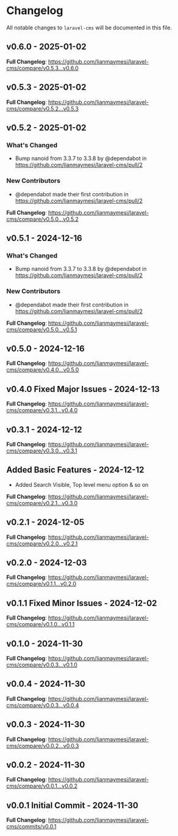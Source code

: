# Changelog

All notable changes to `laravel-cms` will be documented in this file.

## v0.6.0 - 2025-01-02

**Full Changelog**: https://github.com/lianmaymesi/laravel-cms/compare/v0.5.3...v0.6.0

## v0.5.3 - 2025-01-02

**Full Changelog**: https://github.com/lianmaymesi/laravel-cms/compare/v0.5.2...v0.5.3

## v0.5.2 - 2025-01-02

### What's Changed

* Bump nanoid from 3.3.7 to 3.3.8 by @dependabot in https://github.com/lianmaymesi/laravel-cms/pull/2

### New Contributors

* @dependabot made their first contribution in https://github.com/lianmaymesi/laravel-cms/pull/2

**Full Changelog**: https://github.com/lianmaymesi/laravel-cms/compare/v0.5.0...v0.5.2

## v0.5.1 - 2024-12-16

### What's Changed

* Bump nanoid from 3.3.7 to 3.3.8 by @dependabot in https://github.com/lianmaymesi/laravel-cms/pull/2

### New Contributors

* @dependabot made their first contribution in https://github.com/lianmaymesi/laravel-cms/pull/2

**Full Changelog**: https://github.com/lianmaymesi/laravel-cms/compare/v0.5.0...v0.5.1

## v0.5.0 - 2024-12-16

**Full Changelog**: https://github.com/lianmaymesi/laravel-cms/compare/v0.4.0...v0.5.0

## v0.4.0 Fixed Major Issues - 2024-12-13

**Full Changelog**: https://github.com/lianmaymesi/laravel-cms/compare/v0.3.1...v0.4.0

## v0.3.1 - 2024-12-12

**Full Changelog**: https://github.com/lianmaymesi/laravel-cms/compare/v0.3.0...v0.3.1

## Added Basic Features - 2024-12-12

- Added Search Visible, Top level menu option & so on

**Full Changelog**: https://github.com/lianmaymesi/laravel-cms/compare/v0.2.1...v0.3.0

## v0.2.1 - 2024-12-05

**Full Changelog**: https://github.com/lianmaymesi/laravel-cms/compare/v0.2.0...v0.2.1

## v0.2.0 - 2024-12-03

**Full Changelog**: https://github.com/lianmaymesi/laravel-cms/compare/v0.1.1...v0.2.0

## v0.1.1 Fixed Minor Issues - 2024-12-02

**Full Changelog**: https://github.com/lianmaymesi/laravel-cms/compare/v0.1.0...v0.1.1

## v0.1.0 - 2024-11-30

**Full Changelog**: https://github.com/lianmaymesi/laravel-cms/compare/v0.0.3...v0.1.0

## v0.0.4 - 2024-11-30

**Full Changelog**: https://github.com/lianmaymesi/laravel-cms/compare/v0.0.3...v0.0.4

## v0.0.3 - 2024-11-30

**Full Changelog**: https://github.com/lianmaymesi/laravel-cms/compare/v0.0.2...v0.0.3

## v0.0.2 - 2024-11-30

**Full Changelog**: https://github.com/lianmaymesi/laravel-cms/compare/v0.0.1...v0.0.2

## v0.0.1 Initial Commit - 2024-11-30

**Full Changelog**: https://github.com/lianmaymesi/laravel-cms/commits/v0.0.1
